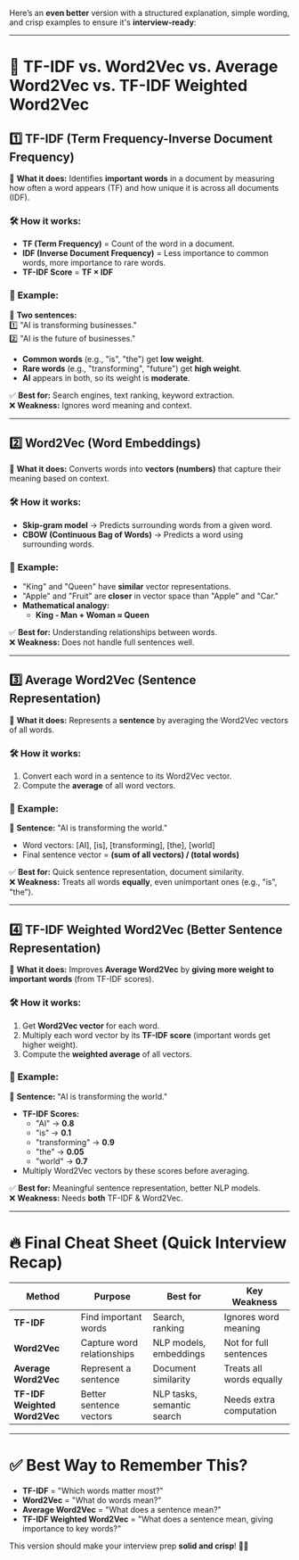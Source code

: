 Here’s an **even better** version with a structured explanation, simple wording, and crisp examples to ensure it's **interview-ready**:

---

# 🔹 **TF-IDF vs. Word2Vec vs. Average Word2Vec vs. TF-IDF Weighted Word2Vec**  

## 1️⃣ **TF-IDF (Term Frequency-Inverse Document Frequency)**  
📌 **What it does:** Identifies **important words** in a document by measuring how often a word appears (TF) and how unique it is across all documents (IDF).  

### 🛠 **How it works:**  
- **TF (Term Frequency)** = Count of the word in a document.  
- **IDF (Inverse Document Frequency)** = Less importance to common words, more importance to rare words.  
- **TF-IDF Score** = **TF × IDF**  

### 📌 **Example:**  
📖 **Two sentences:**  
1️⃣ "AI is transforming businesses."  
2️⃣ "AI is the future of businesses."  

- **Common words** (e.g., "is", "the") get **low weight**.  
- **Rare words** (e.g., "transforming", "future") get **high weight**.  
- **AI** appears in both, so its weight is **moderate**.  

✅ **Best for:** Search engines, text ranking, keyword extraction.  
❌ **Weakness:** Ignores word meaning and context.  

---

## 2️⃣ **Word2Vec (Word Embeddings)**  
📌 **What it does:** Converts words into **vectors (numbers)** that capture their meaning based on context.  

### 🛠 **How it works:**  
- **Skip-gram model** → Predicts surrounding words from a given word.  
- **CBOW (Continuous Bag of Words)** → Predicts a word using surrounding words.  

### 📌 **Example:**  
- "King" and "Queen" have **similar** vector representations.  
- "Apple" and "Fruit" are **closer** in vector space than "Apple" and "Car."  
- **Mathematical analogy:**  
  - **King - Man + Woman ≈ Queen**  

✅ **Best for:** Understanding relationships between words.  
❌ **Weakness:** Does not handle full sentences well.  

---

## 3️⃣ **Average Word2Vec (Sentence Representation)**  
📌 **What it does:** Represents a **sentence** by averaging the Word2Vec vectors of all words.  

### 🛠 **How it works:**  
1. Convert each word in a sentence to its Word2Vec vector.  
2. Compute the **average** of all word vectors.  

### 📌 **Example:**  
💬 **Sentence:** "AI is transforming the world."  
- Word vectors: [AI], [is], [transforming], [the], [world]  
- Final sentence vector = **(sum of all vectors) / (total words)**  

✅ **Best for:** Quick sentence representation, document similarity.  
❌ **Weakness:** Treats all words **equally**, even unimportant ones (e.g., "is", "the").  

---

## 4️⃣ **TF-IDF Weighted Word2Vec (Better Sentence Representation)**  
📌 **What it does:** Improves **Average Word2Vec** by **giving more weight to important words** (from TF-IDF scores).  

### 🛠 **How it works:**  
1. Get **Word2Vec vector** for each word.  
2. Multiply each word vector by its **TF-IDF score** (important words get higher weight).  
3. Compute the **weighted average** of all vectors.  

### 📌 **Example:**  
💬 **Sentence:** "AI is transforming the world."  
- **TF-IDF Scores:**  
  - "AI" → **0.8**  
  - "is" → **0.1**  
  - "transforming" → **0.9**  
  - "the" → **0.05**  
  - "world" → **0.7**  
- Multiply Word2Vec vectors by these scores before averaging.  

✅ **Best for:** Meaningful sentence representation, better NLP models.  
❌ **Weakness:** Needs **both** TF-IDF & Word2Vec.  

---

# 🔥 **Final Cheat Sheet (Quick Interview Recap)**  

| **Method** | **Purpose** | **Best for** | **Key Weakness** |
|------------|------------|-------------|------------------|
| **TF-IDF** | Find important words | Search, ranking | Ignores word meaning |
| **Word2Vec** | Capture word relationships | NLP models, embeddings | Not for full sentences |
| **Average Word2Vec** | Represent a sentence | Document similarity | Treats all words equally |
| **TF-IDF Weighted Word2Vec** | Better sentence vectors | NLP tasks, semantic search | Needs extra computation |

---

# ✅ **Best Way to Remember This?**  
- **TF-IDF** = "Which words matter most?"  
- **Word2Vec** = "What do words mean?"  
- **Average Word2Vec** = "What does a sentence mean?"  
- **TF-IDF Weighted Word2Vec** = "What does a sentence mean, giving importance to key words?"  

This version should make your interview prep **solid and crisp**! 🚀💡
